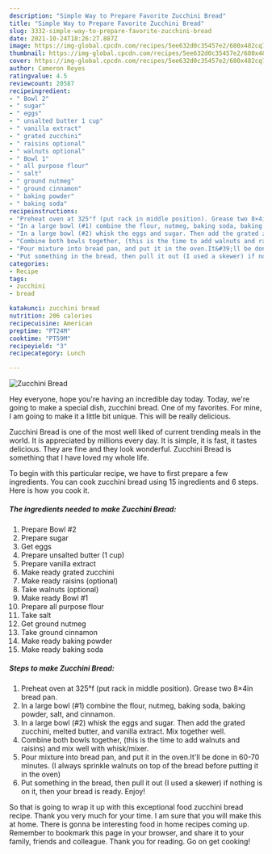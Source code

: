 ```yaml
---
description: "Simple Way to Prepare Favorite Zucchini Bread"
title: "Simple Way to Prepare Favorite Zucchini Bread"
slug: 3332-simple-way-to-prepare-favorite-zucchini-bread
date: 2021-10-24T18:26:27.887Z
image: https://img-global.cpcdn.com/recipes/5ee632d0c35457e2/680x482cq70/zucchini-bread-recipe-main-photo.jpg
thumbnail: https://img-global.cpcdn.com/recipes/5ee632d0c35457e2/680x482cq70/zucchini-bread-recipe-main-photo.jpg
cover: https://img-global.cpcdn.com/recipes/5ee632d0c35457e2/680x482cq70/zucchini-bread-recipe-main-photo.jpg
author: Cameron Reyes
ratingvalue: 4.5
reviewcount: 20587
recipeingredient:
- " Bowl 2"
- " sugar"
- " eggs"
- " unsalted butter 1 cup"
- " vanilla extract"
- " grated zucchini"
- " raisins optional"
- " walnuts optional"
- " Bowl 1"
- " all purpose flour"
- " salt"
- " ground nutmeg"
- " ground cinnamon"
- " baking powder"
- " baking soda"
recipeinstructions:
- "Preheat oven at 325°f (put rack in middle position). Grease two 8×4in bread pan."
- "In a large bowl (#1) combine the flour, nutmeg, baking soda, baking powder, salt, and cinnamon."
- "In a large bowl (#2) whisk the eggs and sugar. Then add the grated zucchini, melted butter, and vanilla extract. Mix together well."
- "Combine both bowls together, (this is the time to add walnuts and raisins) and mix well with whisk/mixer."
- "Pour mixture into bread pan, and put it in the oven.It&#39;ll be done in 60-70 minutes. (I always sprinkle walnuts on top of the bread before putting it in the oven)"
- "Put something in the bread, then pull it out (I used a skewer) if nothing is on it, then your bread is ready. Enjoy!"
categories:
- Recipe
tags:
- zucchini
- bread

katakunci: zucchini bread 
nutrition: 206 calories
recipecuisine: American
preptime: "PT24M"
cooktime: "PT59M"
recipeyield: "3"
recipecategory: Lunch

---
```



![Zucchini Bread](https://img-global.cpcdn.com/recipes/5ee632d0c35457e2/680x482cq70/zucchini-bread-recipe-main-photo.jpg)

Hey everyone, hope you're having an incredible day today. Today, we're going to make a special dish, zucchini bread. One of my favorites. For mine, I am going to make it a little bit unique. This will be really delicious.

Zucchini Bread is one of the most well liked of current trending meals in the world. It is appreciated by millions every day. It is simple, it is fast, it tastes delicious. They are fine and they look wonderful. Zucchini Bread is something that I have loved my whole life.




To begin with this particular recipe, we have to first prepare a few ingredients. You can cook zucchini bread using 15 ingredients and 6 steps. Here is how you cook it.

<!--inarticleads1-->

##### The ingredients needed to make Zucchini Bread:

1. Prepare  Bowl #2
1. Prepare  sugar
1. Get  eggs
1. Prepare  unsalted butter (1 cup)
1. Prepare  vanilla extract
1. Make ready  grated zucchini
1. Make ready  raisins (optional)
1. Take  walnuts (optional)
1. Make ready  Bowl #1
1. Prepare  all purpose flour
1. Take  salt
1. Get  ground nutmeg
1. Take  ground cinnamon
1. Make ready  baking powder
1. Make ready  baking soda




<!--inarticleads2-->

##### Steps to make Zucchini Bread:

1. Preheat oven at 325°f (put rack in middle position). Grease two 8×4in bread pan.
1. In a large bowl (#1) combine the flour, nutmeg, baking soda, baking powder, salt, and cinnamon.
1. In a large bowl (#2) whisk the eggs and sugar. Then add the grated zucchini, melted butter, and vanilla extract. Mix together well.
1. Combine both bowls together, (this is the time to add walnuts and raisins) and mix well with whisk/mixer.
1. Pour mixture into bread pan, and put it in the oven.It&#39;ll be done in 60-70 minutes. (I always sprinkle walnuts on top of the bread before putting it in the oven)
1. Put something in the bread, then pull it out (I used a skewer) if nothing is on it, then your bread is ready. Enjoy!




So that is going to wrap it up with this exceptional food zucchini bread recipe. Thank you very much for your time. I am sure that you will make this at home. There is gonna be interesting food in home recipes coming up. Remember to bookmark this page in your browser, and share it to your family, friends and colleague. Thank you for reading. Go on get cooking!
